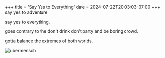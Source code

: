 +++
title = 'Say Yes to Everything'
date = 2024-07-22T20:03:03-07:00
+++
say yes to adventure

say yes to everything.

goes contrary to the don't drink don't party and be boring crowd.

gotta balance the extremes of both worlds.

![ubermensch](/img/dump/nietzsche.jpg)
